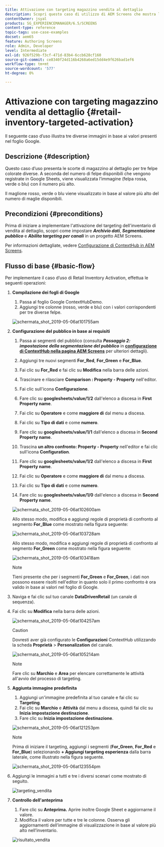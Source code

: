 ```yaml
---
title: Attivazione con targeting magazzino vendita al dettaglio
description: Scopri questo caso di utilizzo di AEM Screens che mostra le scorte di magazzino per la vendita al dettaglio per tre felpe colorate diverse.
contentOwner: jsyal
products: SG_EXPERIENCEMANAGER/6.5/SCREENS
content-type: reference
topic-tags: use-case-examples
docset: aem65
feature: Authoring Screens
role: Admin, Developer
level: Intermediate
exl-id: 926f529b-f3cf-471d-83b4-6ccb628cf160
source-git-commit: ce8340f24d116b4268a6ed15dd4e9f626bad1ef6
workflow-type: tm+mt
source-wordcount: '577'
ht-degree: 0%

---
```


# Attivazione con targeting magazzino vendita al dettaglio {#retail-inventory-targeted-activation}

Il seguente caso d’uso illustra tre diverse immagini in base ai valori presenti nel foglio Google.

## Descrizione {#description}

Questo caso d’uso presenta le scorte di magazzino al dettaglio per tre felpe colorate diverse. A seconda del numero di felpe disponibili che vengono registrate in Google Sheets, viene visualizzata l’immagine (felpa rossa, verde o blu) con il numero più alto.

Il maglione rosso, verde o blu viene visualizzato in base al valore più alto del numero di maglie disponibili.

## Precondizioni {#preconditions}

Prima di iniziare a implementare l&#39;attivazione del targeting dell&#39;inventario di vendita al dettaglio, scopri come impostare ***Archivio dati***, ***Segmentazione pubblico*** e ***Abilita targeting per canali*** in un progetto AEM Screens.

Per informazioni dettagliate, vedere [Configurazione di ContextHub in AEM Screens](configuring-context-hub.md).

## Flusso di base {#basic-flow}

Per implementare il caso d’uso di Retail Inventory Activation, effettua le seguenti operazioni:

1. **Compilazione dei fogli di Google**

   1. Passa al foglio Google ContextHubDemo.
   1. Aggiungi tre colonne (rosso, verde e blu) con i valori corrispondenti per tre diverse felpe.

   ![schermata_shot_2019-05-06at101755am](assets/screen_shot_2019-05-06at101755am.png)

1. **Configurazione del pubblico in base ai requisiti**

   1. Passa ai segmenti del pubblico (consulta ***Passaggio 2: impostazione della segmentazione del pubblico*** in **[configurazione di ContextHub nella pagina AEM Screens](configuring-context-hub.md)** per ulteriori dettagli).

   1. Aggiungi tre nuovi segmenti **For_Red**, **For_Green** e **For_Blue**.

   1. Fai clic su **For_Red** e fai clic su **Modifica** nella barra delle azioni.

   1. Trascinare e rilasciare **Comparison : Property - Property** nell&#39;editor.
   1. Fai clic sull&#39;icona **Configurazione**.
   1. Fare clic su **googlesheets/value/1/2** dall&#39;elenco a discesa in **First Property name**.
   1. Fai clic su **Operatore** e come **maggiore di** dal menu a discesa.
   1. Fai clic su **Tipo di dati** e come **numero**.
   1. Fare clic su **googlesheets/value/1/1** dall&#39;elenco a discesa in **Second Property name**.
   1. Trascina **un altro confronto: Property - Property** nell&#39;editor e fai clic sull&#39;icona **Configuration**.
   1. Fare clic su **googlesheets/value/1/2** dall&#39;elenco a discesa in **First Property name**.
   1. Fai clic su **Operatore** e come **maggiore di** dal menu a discesa.
   1. Fai clic su **Tipo di dati** e come **numero**.
   1. Fare clic su **googlesheets/value/1/0** dall&#39;elenco a discesa in **Second Property name**.

   ![schermata_shot_2019-05-06at102600am](assets/screen_shot_2019-05-06at102600am.png)

   Allo stesso modo, modifica e aggiungi regole di proprietà di confronto al segmento **For_Blue** come mostrato nella figura seguente:

   ![schermata_shot_2019-05-06at103728am](assets/screen_shot_2019-05-06at103728am.png)

   Allo stesso modo, modifica e aggiungi regole di proprietà di confronto al segmento **For_Green** come mostrato nella figura seguente:

   ![schermata_shot_2019-05-06at103418am](assets/screen_shot_2019-05-06at103418am.png)

   >[!NOTE]
   >
   >Tieni presente che per i segmenti **For_Green** e **For_Green**, i dati non possono essere risolti nell&#39;editor in quanto solo il primo confronto è ora valido in base ai valori nel foglio di Google.

1. Naviga e fai clic sul tuo canale **DataDrivenRetail** (un canale di sequenza).
1. Fai clic su **Modifica** nella barra delle azioni.

   ![schermata_shot_2019-05-06at104257am](assets/screen_shot_2019-05-06at104257am.png)

   >[!CAUTION]
   >
   >Dovresti aver già configurato le **Configurazioni** ContextHub **&#x200B;**&#x200B;utilizzando la scheda **Proprietà** > **Personalization** del canale.

   ![schermata_shot_2019-05-06at105214am](assets/screen_shot_2019-05-06at105214am.png)

   >[!NOTE]
   >
   >Fare clic su **Marchio** e **Area** per elencare correttamente le attività all&#39;avvio del processo di targeting.

1. **Aggiunta immagine predefinita**

   1. Aggiungi un&#39;immagine predefinita al tuo canale e fai clic su **Targeting**.
   1. Fai clic su **Marchio** e **Attività** dal menu a discesa, quindi fai clic su **Inizia impostazione destinazione**.
   1. Fare clic su **Inizia impostazione destinazione**.

   ![schermata_shot_2019-05-06at121253pm](assets/screen_shot_2019-05-06at121253pm.png)

   >[!NOTE]
   >
   >Prima di iniziare il targeting, aggiungi i segmenti (**For_Green**, **For_Red** e **For_Blue**) selezionando **+ Aggiungi targeting esperienza** dalla barra laterale, come illustrato nella figura seguente.

   ![schermata_shot_2019-05-06at123554pm](assets/screen_shot_2019-05-06at123554pm.png)

1. Aggiungi le immagini a tutti e tre i diversi scenari come mostrato di seguito.

   ![targeting_vendita](assets/retail_targeting.gif)

1. **Controllo dell&#39;anteprima**

   1. Fare clic su **Anteprima.** Aprire inoltre Google Sheet e aggiornarne il valore.
   1. Modifica il valore per tutte e tre le colonne. Osserva gli aggiornamenti dell’immagine di visualizzazione in base al valore più alto nell’inventario.

   ![risultato_vendita](assets/retail_result.gif)
